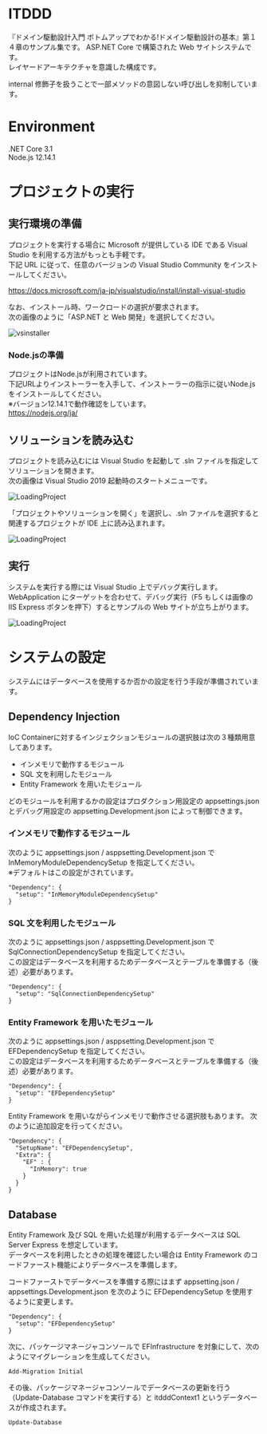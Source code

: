 # ITDDD

『ドメイン駆動設計入門 ボトムアップでわかる!ドメイン駆動設計の基本』第１４章のサンプル集です。
ASP.NET Core で構築された Web サイトシステムです。  
レイヤードアーキテクチャを意識した構成です。  

internal 修飾子を扱うことで一部メソッドの意図しない呼び出しを抑制しています。   

# Environment

.NET Core 3.1  
Node.js 12.14.1

# プロジェクトの実行

## 実行環境の準備

プロジェクトを実行する場合に Microsoft が提供している IDE である Visual Studio を利用する方法がもっとも手軽です。  
下記 URL に従って、任意のバージョンの Visual Studio Community をインストールしてください。

https://docs.microsoft.com/ja-jp/visualstudio/install/install-visual-studio

なお、インストール時、ワークロードの選択が要求されます。  
次の画像のように「ASP.NET と Web 開発」を選択してください。

![vsinstaller](https://github.com/nrslib/itddd/blob/images/vs_installer.png)

### Node.jsの準備

プロジェクトはNode.jsが利用されています。  
下記URLよりインストーラーを入手して、インストーラーの指示に従いNode.jsをインストールしてください。  
※バージョン12.14.1で動作確認をしています。  
https://nodejs.org/ja/

## ソリューションを読み込む

プロジェクトを読み込むには Visual Studio を起動して .sln ファイルを指定してソリューションを開きます。  
次の画像は Visual Studio 2019 起動時のスタートメニューです。  

![LoadingProject](https://github.com/nrslib/itddd/blob/images/load_project_1.png)

「プロジェクトやソリューションを開く」を選択し、.sln ファイルを選択すると関連するプロジェクトが IDE 上に読み込まれます。  

![LoadingProject](https://github.com/nrslib/itddd/blob/images/load_project_2.png)

## 実行

システムを実行する際には Visual Studio 上でデバッグ実行します。  
WebApplication にターゲットを合わせて、デバッグ実行（F5 もしくは画像の IIS Express ボタンを押下）するとサンプルの Web サイトが立ち上がります。  

![LoadingProject](https://github.com/nrslib/itddd/blob/images/load_project_3.png)

# システムの設定

システムにはデータベースを使用するか否かの設定を行う手段が準備されています。  

## Dependency Injection

IoC Containerに対するインジェクションモジュールの選択肢は次の３種類用意してあります。  

 - インメモリで動作するモジュール
 - SQL 文を利用したモジュール
 - Entity Framework を用いたモジュール
 
どのモジュールを利用するかの設定はプロダクション用設定の appsettings.json とデバッグ用設定の appsetting.Development.json によって制御できます。  

### インメモリで動作するモジュール

次のように appsettings.json / asppsetting.Development.json で InMemoryModuleDependencySetup を指定してください。  
※デフォルトはこの設定がされています。  

```
"Dependency": {
  "setup": "InMemoryModuleDependencySetup"
}
```

### SQL 文を利用したモジュール

次のように appsettings.json / asppsetting.Development.json で SqlConnectionDependencySetup を指定してください。  
この設定はデータベースを利用するためデータベースとテーブルを準備する（後述）必要があります。  

```
"Dependency": {
  "setup": "SqlConnectionDependencySetup"
}
```

### Entity Framework を用いたモジュール

次のように appsettings.json / asppsetting.Development.json で EFDependencySetup を指定してください。  
この設定はデータベースを利用するためデータベースとテーブルを準備する（後述）必要があります。  

```
"Dependency": {
  "setup": "EFDependencySetup"
}
```

Entity Framework を用いながらインメモリで動作させる選択肢もあります。
次のように追加設定を行ってください。

```
"Dependency": {
  "SetupName": "EFDependencySetup",
  "Extra": {
    "EF" : {
      "InMemory": true 
    } 
  }
}
```

## Database

Entity Framework 及び SQL を用いた処理が利用するデータベースは SQL Server Express を想定しています。  
データベースを利用したときの処理を確認したい場合は Entity Framework のコードファースト機能によりデータベースを準備します。  

コードファーストでデータベースを準備する際にはまず appsetting.json / appsettings.Development.json を次のように EFDependencySetup を使用するように変更します。  

```
"Dependency": {
  "setup": "EFDependencySetup"
}
```

次に、パッケージマネージャコンソールで EFInfrastructure を対象にして、次のようにマイグレーションを生成してください。  

```
Add-Migration Initial
```

その後、パッケージマネージャコンソールでデータベースの更新を行う（Update-Database コマンドを実行する）と itdddContext1 というデータベースが作成されます。  

```
Update-Database
```
